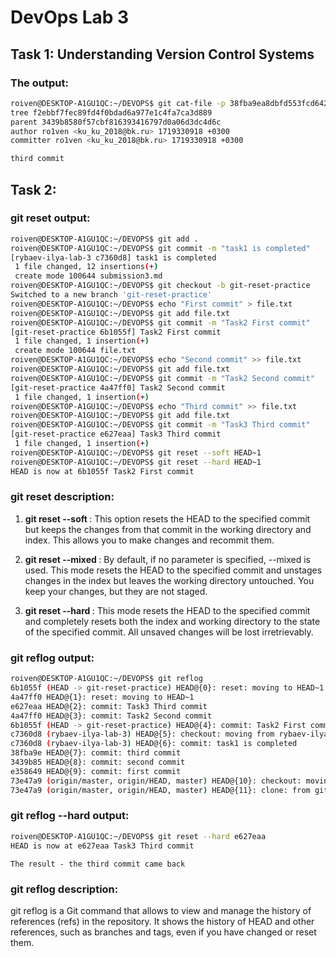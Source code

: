# DevOps Lab 3
## Task 1: Understanding Version Control Systems
### The output:
```bash
roiven@DESKTOP-A1GU1QC:~/DEVOPS$ git cat-file -p 38fba9ea8dbfd553fcd642bb1b414ac8c4e21f24
tree f2ebbf7fec89fd4f0bdad6a977e1c4fa7ca3d889
parent 3439b8580f57cbf816393416797d0a06d3dc4d6c
author ro1ven <ku_ku_2018@bk.ru> 1719330918 +0300
committer ro1ven <ku_ku_2018@bk.ru> 1719330918 +0300

third commit
```

## Task 2:
### git reset output:
```bash
roiven@DESKTOP-A1GU1QC:~/DEVOPS$ git add .
roiven@DESKTOP-A1GU1QC:~/DEVOPS$ git commit -m "task1 is completed"
[rybaev-ilya-lab-3 c7360d8] task1 is completed
 1 file changed, 12 insertions(+)
 create mode 100644 submission3.md
roiven@DESKTOP-A1GU1QC:~/DEVOPS$ git checkout -b git-reset-practice
Switched to a new branch 'git-reset-practice'
roiven@DESKTOP-A1GU1QC:~/DEVOPS$ echo "First commit" > file.txt
roiven@DESKTOP-A1GU1QC:~/DEVOPS$ git add file.txt
roiven@DESKTOP-A1GU1QC:~/DEVOPS$ git commit -m "Task2 First commit"
[git-reset-practice 6b1055f] Task2 First commit
 1 file changed, 1 insertion(+)
 create mode 100644 file.txt
roiven@DESKTOP-A1GU1QC:~/DEVOPS$ echo "Second commit" >> file.txt
roiven@DESKTOP-A1GU1QC:~/DEVOPS$ git add file.txt
roiven@DESKTOP-A1GU1QC:~/DEVOPS$ git commit -m "Task2 Second commit"
[git-reset-practice 4a47ff0] Task2 Second commit
 1 file changed, 1 insertion(+)
roiven@DESKTOP-A1GU1QC:~/DEVOPS$ echo "Third commit" >> file.txt
roiven@DESKTOP-A1GU1QC:~/DEVOPS$ git add file.txt
roiven@DESKTOP-A1GU1QC:~/DEVOPS$ git commit -m "Task3 Third commit"
[git-reset-practice e627eaa] Task3 Third commit
 1 file changed, 1 insertion(+)
roiven@DESKTOP-A1GU1QC:~/DEVOPS$ git reset --soft HEAD~1
roiven@DESKTOP-A1GU1QC:~/DEVOPS$ git reset --hard HEAD~1
HEAD is now at 6b1055f Task2 First commit
```
### git reset description:
1. **git reset --soft <commit>**: This option resets the HEAD to the specified commit but keeps the changes from that commit in the working directory and index. This allows you to make changes and recommit them.

2. **git reset --mixed <commit>**: By default, if no parameter is specified, --mixed is used. This mode resets the HEAD to the specified commit and unstages changes in the index but leaves the working directory untouched. You keep your changes, but they are not staged.

3. **git reset --hard <commit>**: This mode resets the HEAD to the specified commit and completely resets both the index and working directory to the state of the specified commit. All unsaved changes will be lost irretrievably.
### git reflog output:
```bash
roiven@DESKTOP-A1GU1QC:~/DEVOPS$ git reflog
6b1055f (HEAD -> git-reset-practice) HEAD@{0}: reset: moving to HEAD~1
4a47ff0 HEAD@{1}: reset: moving to HEAD~1
e627eaa HEAD@{2}: commit: Task3 Third commit
4a47ff0 HEAD@{3}: commit: Task2 Second commit
6b1055f (HEAD -> git-reset-practice) HEAD@{4}: commit: Task2 First commit
c7360d8 (rybaev-ilya-lab-3) HEAD@{5}: checkout: moving from rybaev-ilya-lab-3 to git-reset-practice
c7360d8 (rybaev-ilya-lab-3) HEAD@{6}: commit: task1 is completed
38fba9e HEAD@{7}: commit: third commit
3439b85 HEAD@{8}: commit: second commit
e358649 HEAD@{9}: commit: first commit
73e47a9 (origin/master, origin/HEAD, master) HEAD@{10}: checkout: moving from master to rybaev-ilya-lab-3
73e47a9 (origin/master, origin/HEAD, master) HEAD@{11}: clone: from github.com:Aardes-Roiven/Sum24-intro-labs.git
```
### git reflog --hard output:
```bash
roiven@DESKTOP-A1GU1QC:~/DEVOPS$ git reset --hard e627eaa
HEAD is now at e627eaa Task3 Third commit
```
`The result - the third commit came back`
### git reflog description:
git reflog is a Git command that allows to view and manage the history of references (refs) in the repository. It shows the history of HEAD and other references, such as branches and tags, even if you have changed or reset them.
